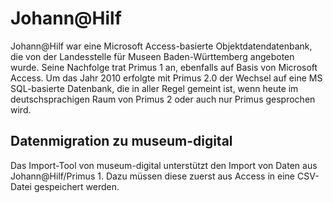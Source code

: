 # Johann@Hilf

Johann@Hilf war eine Microsoft Access-basierte Objektdatendatenbank, die von der Landesstelle für Museen Baden-Württemberg angeboten wurde. Seine Nachfolge trat Primus 1 an, ebenfalls auf Basis von Microsoft Access. Um das Jahr 2010 erfolgte mit Primus 2.0 der Wechsel auf eine MS SQL-basierte Datenbank, die in aller Regel gemeint ist, wenn heute im deutschsprachigen Raum von Primus 2 oder auch nur Primus gesprochen wird.

## Datenmigration zu museum-digital

Das Import-Tool von museum-digital unterstützt den Import von Daten aus Johann@Hilf/Primus 1. Dazu müssen diese zuerst aus Access in eine CSV-Datei gespeichert werden.

